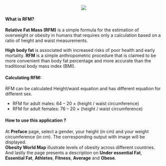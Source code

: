 <center>
<center>
<img src="https://drive.google.com/file/d/19h6zmHjXS7sDMcUTjtKyVNYV8HB129oR/view?usp=sharing/Cover pic.jpg">
</center>
</center>

#### What is RFM?

**Relative Fat Mass (RFM)** is a simple formula for the estimation of 
overweight or obesity in humans that requires only a calculation based 
on a ratio of height and waist measurements.

**High body fat** is associated with increased risks of poor health and
early mortality. **RFM** is a simple anthropometric procedure that is 
claimed to be more convenient than body fat percentage and more accurate 
than the traditional body mass index (BMI). 

#### Calculating RFM:

RFM can be calculated Height/waist equation and has different equation for different sex.
*	RFM for adult males: 64 – 20 × (height / waist circumference)
*	RFM for adult females: 76 – 20 × (height / waist circumference)


#### How to use this application ?

At **Preface** page, select a gender, your height (in cm) and your weight circumference (in cm). The corresponding output with image will be displayed.  
**Obesity World Map** illustrate levels of obesity across different countries.  
And lastly the page presents a description on **Under essential Fat**, **Essential Fat**, **Athletes**, **Fitness**, **Average** and **Obese**.
